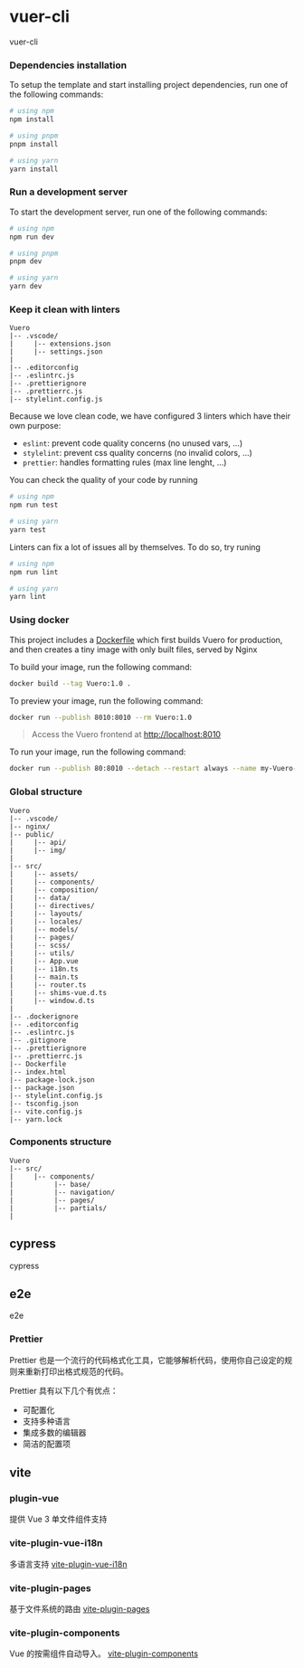# vuer-cli

vuer-cli

### Dependencies installation

To setup the template and start installing project dependencies, run one of the following commands:

```bash
# using npm
npm install

# using pnpm
pnpm install

# using yarn
yarn install
```

### Run a development server

To start the development server, run one of the following commands:

```bash
# using npm
npm run dev

# using pnpm
pnpm dev

# using yarn
yarn dev
```

### Keep it clean with linters

```
Vuero
|-- .vscode/
|     |-- extensions.json
|     |-- settings.json
|
|-- .editorconfig
|-- .eslintrc.js
|-- .prettierignore
|-- .prettierrc.js
|-- stylelint.config.js
```

Because we love clean code, we have configured 3 linters which have their own purpose:

- `eslint`: prevent code quality concerns (no unused vars, ...)
- `stylelint`: prevent css quality concerns (no invalid colors, ...)
- `prettier`: handles formatting rules (max line lenght, ...)

You can check the quality of your code by running

```bash
# using npm
npm run test

# using yarn
yarn test
```

Linters can fix a lot of issues all by themselves. To do so, try runing

```bash
# using npm
npm run lint

# using yarn
yarn lint
```

### Using docker

This project includes a [Dockerfile](./Dockerfile) which first builds Vuero for production, and then creates a tiny image with only built files, served by Nginx

To build your image, run the following command:

```bash
docker build --tag Vuero:1.0 .
```

To preview your image, run the following command:

```bash
docker run --publish 8010:8010 --rm Vuero:1.0
```

> Access the Vuero frontend at [http://localhost:8010](http://localhost:8010)

To run your image, run the following command:

```bash
docker run --publish 80:8010 --detach --restart always --name my-Vuero-app Vuero:1.0
```

### Global structure

```
Vuero
|-- .vscode/
|-- nginx/
|-- public/
|     |-- api/
|     |-- img/
|
|-- src/
|     |-- assets/
|     |-- components/
|     |-- composition/
|     |-- data/
|     |-- directives/
|     |-- layouts/
|     |-- locales/
|     |-- models/
|     |-- pages/
|     |-- scss/
|     |-- utils/
|     |-- App.vue
|     |-- i18n.ts
|     |-- main.ts
|     |-- router.ts
|     |-- shims-vue.d.ts
|     |-- window.d.ts
|
|-- .dockerignore
|-- .editorconfig
|-- .eslintrc.js
|-- .gitignore
|-- .prettierignore
|-- .prettierrc.js
|-- Dockerfile
|-- index.html
|-- package-lock.json
|-- package.json
|-- stylelint.config.js
|-- tsconfig.json
|-- vite.config.js
|-- yarn.lock
```

### Components structure

```
Vuero
|-- src/
|     |-- components/
|          |-- base/
|          |-- navigation/
|          |-- pages/
|          |-- partials/
|
```

## cypress

cypress

## e2e

e2e

### Prettier

Prettier 也是一个流行的代码格式化工具，它能够解析代码，使用你自己设定的规则来重新打印出格式规范的代码。

Prettier 具有以下几个有优点：

- 可配置化
- 支持多种语言
- 集成多数的编辑器
- 简洁的配置项

## vite

### plugin-vue

提供 Vue 3 单文件组件支持

### vite-plugin-vue-i18n

多语言支持 [vite-plugin-vue-i18n](https://www.npmjs.com/package/@intlify/vite-plugin-vue-i18n)

### vite-plugin-pages

基于文件系统的路由 [vite-plugin-pages](https://www.npmjs.com/package/vite-plugin-pages)

### vite-plugin-components

Vue 的按需组件自动导入。 [vite-plugin-components](https://github.com/antfu/unplugin-vue-components)
